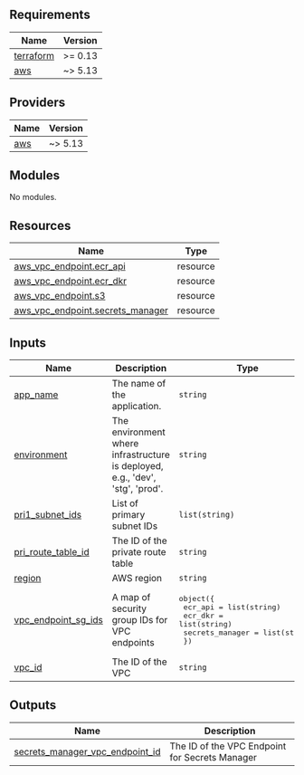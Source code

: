 <!-- BEGIN_TF_DOCS -->
## Requirements

| Name | Version |
|------|---------|
| <a name="requirement_terraform"></a> [terraform](#requirement\_terraform) | >= 0.13 |
| <a name="requirement_aws"></a> [aws](#requirement\_aws) | ~> 5.13 |

## Providers

| Name | Version |
|------|---------|
| <a name="provider_aws"></a> [aws](#provider\_aws) | ~> 5.13 |

## Modules

No modules.

## Resources

| Name | Type |
|------|------|
| [aws_vpc_endpoint.ecr_api](https://registry.terraform.io/providers/hashicorp/aws/latest/docs/resources/vpc_endpoint) | resource |
| [aws_vpc_endpoint.ecr_dkr](https://registry.terraform.io/providers/hashicorp/aws/latest/docs/resources/vpc_endpoint) | resource |
| [aws_vpc_endpoint.s3](https://registry.terraform.io/providers/hashicorp/aws/latest/docs/resources/vpc_endpoint) | resource |
| [aws_vpc_endpoint.secrets_manager](https://registry.terraform.io/providers/hashicorp/aws/latest/docs/resources/vpc_endpoint) | resource |

## Inputs

| Name | Description | Type | Default | Required |
|------|-------------|------|---------|:--------:|
| <a name="input_app_name"></a> [app\_name](#input\_app\_name) | The name of the application. | `string` | n/a | yes |
| <a name="input_environment"></a> [environment](#input\_environment) | The environment where infrastructure is deployed, e.g., 'dev', 'stg', 'prod'. | `string` | n/a | yes |
| <a name="input_pri1_subnet_ids"></a> [pri1\_subnet\_ids](#input\_pri1\_subnet\_ids) | List of primary subnet IDs | `list(string)` | n/a | yes |
| <a name="input_pri_route_table_id"></a> [pri\_route\_table\_id](#input\_pri\_route\_table\_id) | The ID of the private route table | `string` | n/a | yes |
| <a name="input_region"></a> [region](#input\_region) | AWS region | `string` | n/a | yes |
| <a name="input_vpc_endpoint_sg_ids"></a> [vpc\_endpoint\_sg\_ids](#input\_vpc\_endpoint\_sg\_ids) | A map of security group IDs for VPC endpoints | <pre>object({<br>    ecr_api         = list(string)<br>    ecr_dkr         = list(string)<br>    secrets_manager = list(string)<br>  })</pre> | n/a | yes |
| <a name="input_vpc_id"></a> [vpc\_id](#input\_vpc\_id) | The ID of the VPC | `string` | n/a | yes |

## Outputs

| Name | Description |
|------|-------------|
| <a name="output_secrets_manager_vpc_endpoint_id"></a> [secrets\_manager\_vpc\_endpoint\_id](#output\_secrets\_manager\_vpc\_endpoint\_id) | The ID of the VPC Endpoint for Secrets Manager |
<!-- END_TF_DOCS -->
